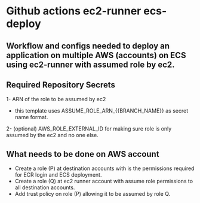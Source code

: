 # Github actions ec2-runner ecs-deploy
## Workflow and configs needed to deploy an application on multiple AWS (accounts) on ECS using ec2-runner with assumed role by ec2.

## Required Repository Secrets

1- ARN of the role to be assumed by ec2
  - this template uses ASSUME_ROLE_ARN_{{BRANCH_NAME}} as secret name format.

2- (optional) AWS_ROLE_EXTERNAL_ID for making sure role is only assumed by the ec2 and no one else.

## What needs to be done on AWS account

- Create a role (P) at destination accounts with is the permissions required for ECR login and ECS deployment.
- Create a role (Q) at ec2 runner account with assume role permissions to all destination accounts.
- Add trust policy on role (P) allowing it to be assumed by role Q.
